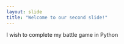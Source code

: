 ```yaml
---
layout: slide
title: "Welcome to our second slide!"
---
```

I wish to complete my battle game in Python
